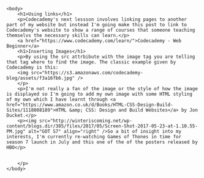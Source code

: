 <html>
	<head>
		<title>Links and Images</title>
	</head>
	
	<body>
	    <h1>Using links</h1>
	    <p>Codecademy's next lessson involves linking pages to another part of my website but instead I'm going make this post to link to Codecademy's website to show a range of courses that someone teaching themselvs the necessary skills can learn.</p>
	    <a href="https://www.codecademy.com/learn/">Codecademy - Web Beginner</a>
	    <h1>Inserting Images</h1>
	    <p>By using the src attrbibute with the image tag you are telling that tag where to find the image. The classic example given by Codecademy is this:
	    <img src="https://s3.amazonaws.com/codecademy-blog/assets/f3a16fb6.jpg" /> 
	    </p>
	    <p>I'm not really a fan of the image or the style of how the image is displayed so I'm going to add my own image with some HTML styling of my own which I have learnt through <a href="https://www.amazon.co.uk/d/Books/HTML-CSS-Design-Build-Sites/1118008189">HTML &amp; CSS: Design and Build Websites</a> by Jon Ducket.</p>
	    <p><img src="http://winteriscoming.net/wp-content/blogs.dir/385/files/2017/05/Screen-Shot-2017-05-23-at-1.10.55-PM.jpg" alt="GOT S7" align="right" />So a bit of insight into my interests, I'm currently re-watching Games of Thones in time for season 7 launch in July and this one of the of the posters released by HBO</p>
	    
	   
	    </p>
	</body>
</html>
